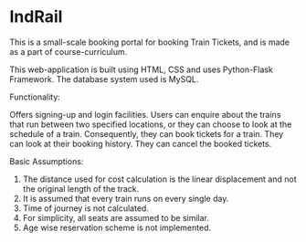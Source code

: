 # IndRail
This is a small-scale booking portal for booking Train Tickets, and is made as a part of course-curriculum.

This web-application is built using HTML, CSS and uses Python-Flask Framework. The database system used is MySQL.

Functionality:

Offers signing-up and login facilities.
Users can enquire about the trains that run between two specified locations, or they can choose to look at the schedule of a train.
Consequently, they can book tickets for a train.
They can look at their booking history.
They can cancel the booked tickets.

Basic Assumptions:

1) The distance used for cost calculation is the linear displacement and not the original length of the track. 
2) It is assumed that every train runs on every single day. 
3) Time of journey is not calculated.
4) For simplicity, all seats are assumed to be similar. 
5) Age wise reservation scheme is not implemented. 

